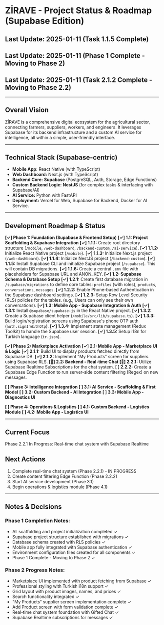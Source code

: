 # ZİRAVE - Project Status & Roadmap (Supabase Edition)

## Last Update: 2025-01-11 (Task 1.1.5 Complete)
## Last Update: 2025-01-11 (Phase 1 Complete - Moving to Phase 2)
## Last Update: 2025-01-11 (Task 2.1.2 Complete - Moving to Phase 2.2)

---

## Overall Vision
ZİRAVE is a comprehensive digital ecosystem for the agricultural sector, connecting farmers, suppliers, workers, and engineers. It leverages Supabase for its backend infrastructure and a custom AI service for intelligence, all within a simple, user-friendly interface.

---

## Technical Stack (Supabase-centric)
- **Mobile App:** React Native (with TypeScript)
- **Web Dashboard:** Next.js (with TypeScript)
- **Backend Core:** **Supabase** (PostgreSQL, Auth, Storage, Edge Functions)
- **Custom Backend Logic:** **NestJS** (for complex tasks & interfacing with Supabase/AI)
- **AI Service:** Python with FastAPI
- **Deployment:** Vercel for Web, Supabase for Backend, Docker for AI Service.

---

## Development Roadmap & Status

**[✓] Phase 1: Foundation (Supabase & Frontend Setup)**
    **[✓] 1.1: Project Scaffolding & Supabase Integration**
        **[✓] 1.1.1:** Create root directory structure (`/mobile`, `/web-dashboard`, `/backend-custom`, `/ai-service`).
        **[✓] 1.1.2:** Initialize React Native project (`/mobile`).
        **[✓] 1.1.3:** Initialize Next.js project (`/web-dashboard`).
        **[✓] 1.1.4:** Initialize NestJS project (`/backend-custom`).
        **[✓] 1.1.5:** Install Supabase CLI and initialize Supabase project (`/supabase`). This will contain DB migrations.
        **[✓] 1.1.6:** Create a central `.env` file with placeholders for Supabase URL and ANON_KEY.
    **[✓] 1.2: Supabase Schema & Database Setup**
        **[✓] 1.2.1:** Create first database migration in `/supabase/migrations` to define core tables: `profiles` (with roles), `products`, `conversations`, `messages`.
        **[✓] 1.2.2:** Enable Phone-based Authentication in the Supabase dashboard settings.
        **[✓] 1.2.3:** Setup Row Level Security (RLS) policies for the tables. (e.g., Users can only see their own conversations).
    **[✓] 1.3: Mobile App - Supabase Integration & Auth**
        **[✓] 1.3.1:** Install `@supabase/supabase-js` in the React Native project.
        **[✓] 1.3.2:** Create a Supabase client helper (`/mobile/src/lib/supabase.ts`).
        **[✓] 1.3.3:** Build login/registration screens using Supabase's phone OTP auth (`auth.signInWithOtp`).
        **[✓] 1.3.4:** Implement state management (Redux Toolkit) to handle the Supabase user session.
        **[✓] 1.3.5:** Setup i18n for Turkish language (`tr.json`).

**[✓] Phase 2: Marketplace Activation**
    **[✓] 2.1: Mobile App - Marketplace UI & Logic**
        **[✓] 2.1.1:** Build UI to display products fetched directly from Supabase DB.
        **[✓] 2.1.2:** Implement "My Products" screen for suppliers using Supabase RLS.
    **[🔄] 2.2: Backend - Real-time Chat**
        **[🔄] 2.2.1:** Utilize Supabase Realtime Subscriptions for the chat system.
        **[ ] 2.2.2:** Create a Supabase Edge Function to run server-side content filtering (Regex) on new messages.

**[ ] Phase 3: Intelligence Integration**
    **[ ] 3.1: AI Service - Scaffolding & First Model**
    **[ ] 3.2: Custom Backend - AI Integration**
    **[ ] 3.3: Mobile App - Diagnostics UI**

**[ ] Phase 4: Operations & Logistics**
    **[ ] 4.1: Custom Backend - Logistics Module**
    **[ ] 4.2: Mobile App - Logistics UI**

---

## Current Focus  
Phase 2.2.1 In Progress: Real-time chat system with Supabase Realtime

## Next Actions
1. Complete real-time chat system (Phase 2.2.1) - IN PROGRESS
2. Create content filtering Edge Function (Phase 2.2.2)
3. Start AI service development (Phase 3.1)
4. Begin operations & logistics module (Phase 4.1)

---

## Notes & Decisions

### Phase 1 Completion Notes:
- All scaffolding and project initialization completed ✓
- Supabase project structure established with migrations ✓
- Database schema created with RLS policies ✓
- Mobile app fully integrated with Supabase authentication ✓
- Environment configuration files created for all components ✓
- Phase 1 Complete - Moving to Phase 2 ✓

### Phase 2 Progress Notes:
- Marketplace UI implemented with product fetching from Supabase ✓
- Professional styling with Turkish i18n support ✓
- Grid layout with product images, names, and prices ✓
- Search functionality integrated ✓
- "My Products" supplier screen implementation complete ✓
- Add Product screen with form validation complete ✓
- Real-time chat system foundation with Gifted Chat ✓
- Supabase Realtime subscriptions for messages ✓